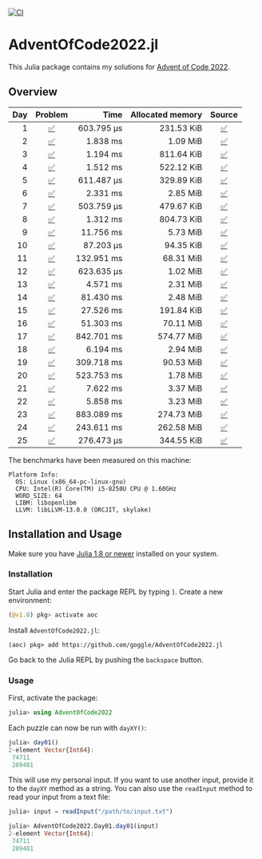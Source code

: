 [![CI](https://github.com/goggle/AdventOfCode2022.jl/workflows/CI/badge.svg)](https://github.com/goggle/AdventOfCode2022.jl/actions?query=workflow%3ACI+branch%3Amaster)
<!-- [![Code coverage](https://codecov.io/gh/goggle/AdventOfCode2022.jl/branch/master/graphs/badge.svg?branch=master)](https://codecov.io/github/goggle/AdventOfCode2022.jl?branch=master) -->

# AdventOfCode2022.jl

This Julia package contains my solutions for [Advent of Code 2022](https://adventofcode.com/2022/).

## Overview

| Day | Problem | Time | Allocated memory | Source |
|----:|:-------:|-----:|-----------------:|:------:|
| 1 | [:white_check_mark:](https://adventofcode.com/2022/day/1) | 603.795 μs | 231.53 KiB | [:white_check_mark:](https://github.com/goggle/AdventOfCode2022.jl/blob/master/src/day01.jl) |
| 2 | [:white_check_mark:](https://adventofcode.com/2022/day/2) | 1.838 ms | 1.09 MiB | [:white_check_mark:](https://github.com/goggle/AdventOfCode2022.jl/blob/master/src/day02.jl) |
| 3 | [:white_check_mark:](https://adventofcode.com/2022/day/3) | 1.194 ms | 811.64 KiB | [:white_check_mark:](https://github.com/goggle/AdventOfCode2022.jl/blob/master/src/day03.jl) |
| 4 | [:white_check_mark:](https://adventofcode.com/2022/day/4) | 1.512 ms | 522.12 KiB | [:white_check_mark:](https://github.com/goggle/AdventOfCode2022.jl/blob/master/src/day04.jl) |
| 5 | [:white_check_mark:](https://adventofcode.com/2022/day/5) | 611.487 μs | 329.89 KiB | [:white_check_mark:](https://github.com/goggle/AdventOfCode2022.jl/blob/master/src/day05.jl) |
| 6 | [:white_check_mark:](https://adventofcode.com/2022/day/6) | 2.331 ms | 2.85 MiB | [:white_check_mark:](https://github.com/goggle/AdventOfCode2022.jl/blob/master/src/day06.jl) |
| 7 | [:white_check_mark:](https://adventofcode.com/2022/day/7) | 503.759 μs | 479.67 KiB | [:white_check_mark:](https://github.com/goggle/AdventOfCode2022.jl/blob/master/src/day07.jl) |
| 8 | [:white_check_mark:](https://adventofcode.com/2022/day/8) | 1.312 ms | 804.73 KiB | [:white_check_mark:](https://github.com/goggle/AdventOfCode2022.jl/blob/master/src/day08.jl) |
| 9 | [:white_check_mark:](https://adventofcode.com/2022/day/9) | 11.756 ms | 5.73 MiB | [:white_check_mark:](https://github.com/goggle/AdventOfCode2022.jl/blob/master/src/day09.jl) |
| 10 | [:white_check_mark:](https://adventofcode.com/2022/day/10) | 87.203 μs | 94.35 KiB | [:white_check_mark:](https://github.com/goggle/AdventOfCode2022.jl/blob/master/src/day10.jl) |
| 11 | [:white_check_mark:](https://adventofcode.com/2022/day/11) | 132.951 ms | 68.31 MiB | [:white_check_mark:](https://github.com/goggle/AdventOfCode2022.jl/blob/master/src/day11.jl) |
| 12 | [:white_check_mark:](https://adventofcode.com/2022/day/12) | 623.635 μs | 1.02 MiB | [:white_check_mark:](https://github.com/goggle/AdventOfCode2022.jl/blob/master/src/day12.jl) |
| 13 | [:white_check_mark:](https://adventofcode.com/2022/day/13) | 4.571 ms | 2.31 MiB | [:white_check_mark:](https://github.com/goggle/AdventOfCode2022.jl/blob/master/src/day13.jl) |
| 14 | [:white_check_mark:](https://adventofcode.com/2022/day/14) | 81.430 ms | 2.48 MiB | [:white_check_mark:](https://github.com/goggle/AdventOfCode2022.jl/blob/master/src/day14.jl) |
| 15 | [:white_check_mark:](https://adventofcode.com/2022/day/15) | 27.526 ms | 191.84 KiB | [:white_check_mark:](https://github.com/goggle/AdventOfCode2022.jl/blob/master/src/day15.jl) |
| 16 | [:white_check_mark:](https://adventofcode.com/2022/day/16) | 51.303 ms | 70.11 MiB | [:white_check_mark:](https://github.com/goggle/AdventOfCode2022.jl/blob/master/src/day16.jl) |
| 17 | [:white_check_mark:](https://adventofcode.com/2022/day/17) | 842.701 ms | 574.77 MiB | [:white_check_mark:](https://github.com/goggle/AdventOfCode2022.jl/blob/master/src/day17.jl) |
| 18 | [:white_check_mark:](https://adventofcode.com/2022/day/18) | 6.194 ms | 2.94 MiB | [:white_check_mark:](https://github.com/goggle/AdventOfCode2022.jl/blob/master/src/day18.jl) |
| 19 | [:white_check_mark:](https://adventofcode.com/2022/day/19) | 309.718 ms | 90.53 MiB | [:white_check_mark:](https://github.com/goggle/AdventOfCode2022.jl/blob/master/src/day19.jl) |
| 20 | [:white_check_mark:](https://adventofcode.com/2022/day/20) | 523.753 ms | 1.78 MiB | [:white_check_mark:](https://github.com/goggle/AdventOfCode2022.jl/blob/master/src/day20.jl) |
| 21 | [:white_check_mark:](https://adventofcode.com/2022/day/21) | 7.622 ms | 3.37 MiB | [:white_check_mark:](https://github.com/goggle/AdventOfCode2022.jl/blob/master/src/day21.jl) |
| 22 | [:white_check_mark:](https://adventofcode.com/2022/day/22) | 5.858 ms | 3.23 MiB | [:white_check_mark:](https://github.com/goggle/AdventOfCode2022.jl/blob/master/src/day22.jl) |
| 23 | [:white_check_mark:](https://adventofcode.com/2022/day/23) | 883.089 ms | 274.73 MiB | [:white_check_mark:](https://github.com/goggle/AdventOfCode2022.jl/blob/master/src/day23.jl) |
| 24 | [:white_check_mark:](https://adventofcode.com/2022/day/24) | 243.611 ms | 262.58 MiB | [:white_check_mark:](https://github.com/goggle/AdventOfCode2022.jl/blob/master/src/day24.jl) |
| 25 | [:white_check_mark:](https://adventofcode.com/2022/day/25) | 276.473 μs | 344.55 KiB | [:white_check_mark:](https://github.com/goggle/AdventOfCode2022.jl/blob/master/src/day25.jl) |


The benchmarks have been measured on this machine:
```
Platform Info:
  OS: Linux (x86_64-pc-linux-gnu)
  CPU: Intel(R) Core(TM) i5-8250U CPU @ 1.60GHz
  WORD_SIZE: 64
  LIBM: libopenlibm
  LLVM: libLLVM-13.0.0 (ORCJIT, skylake)
```


## Installation and Usage

Make sure you have [Julia 1.8 or newer](https://julialang.org/downloads/)
installed on your system.


### Installation

Start Julia and enter the package REPL by typing `]`. Create a new
environment:
```julia
(@v1.8) pkg> activate aoc
```

Install `AdventOfCode2022.jl`:
```
(aoc) pkg> add https://github.com/goggle/AdventOfCode2022.jl
```

Go back to the Julia REPL by pushing the `backspace` button.


### Usage

First, activate the package:
```julia
julia> using AdventOfCode2022
```

Each puzzle can now be run with `dayXY()`:
```julia
julia> day01()
2-element Vector{Int64}:
 74711
 209481
```

This will use my personal input. If you want to use another input, provide it
to the `dayXY` method as a string. You can also use the `readInput` method
to read your input from a text file:
```julia
julia> input = readInput("/path/to/input.txt")

julia> AdventOfCode2022.Day01.day01(input)
2-element Vector{Int64}:
 74711
 209481
```
